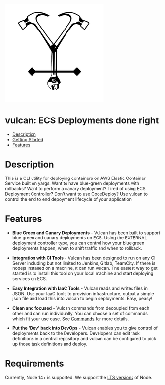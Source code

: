 <img width="320" src="assets/vulcan.png" alt="Vulcan">

vulcan: ECS Deployments done right
=================================

<!-- toc -->
* [Description](#-description)
* [Getting Started](#-getting-started)
* [Features](#-features)
<!-- tocstop -->

#  Description
This is a CLI utility for deploying containers on AWS Elastic Container Service built on yargs. Want to have blue-green deployments with rollbacks? Want to perform a canary deployment? Tired of using ECS Deployment Controller? Don't want to use CodeDeploy? Use vulcan to control the end to end depoyment lifecycle of your application.

# Features
* **Blue Green and Canary Deployments** - Vulcan has been built to support blue green and canary deployments on ECS. Using the EXTERNAL deployment controller type, you can control how your blue green deployments happen, when to shift traffic and when to rollback.

* **Integration with CI Tools** - Vulcan has been designed to run on any CI Server including but not limited to Jenkins, Gitlab, TeamCity. If there is nodejs installed on a machine, it can run vulcan. The easiest way to get started is to install this tool on your local machine and start deploying services on ECS.

* **Easy Integration with IaaC Tools** - Vulcan reads and writes files in JSON. Use your IaaC tools to provision infrastructure, output a simple json file and load this into vulcan to begin deployments. Easy, peasy!

* **Clean and focused** - Vulcan commands from decoupled from each other and can run individually. You can choose a set of commands which fit your use case. See [Commands](#-commands) for more details.

* **Put the 'Dev' back into DevOps** - Vulcan enables you to give control of deployments back to the Developers. Developers can edit task definitions in a central repository and vulcan can be configured to pick up those task definitions and deploy.

# Requirements
Currently, Node 14+ is supported. We support the [LTS versions](https://nodejs.org/en/about/releases) of Node.

